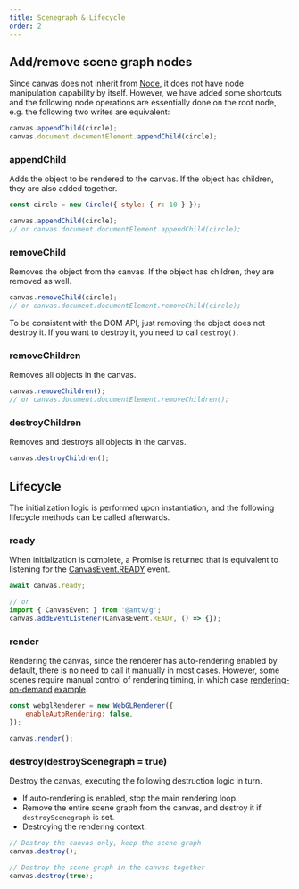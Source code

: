 ```yaml
---
title: Scenegraph & Lifecycle
order: 2
---
```


## Add/remove scene graph nodes

Since canvas does not inherit from [Node](/en/api/builtin-objects/node), it does not have node manipulation capability by itself. However, we have added some shortcuts and the following node operations are essentially done on the root node, e.g. the following two writes are equivalent:

```js
canvas.appendChild(circle);
canvas.document.documentElement.appendChild(circle);
```

### appendChild

Adds the object to be rendered to the canvas. If the object has children, they are also added together.

```js
const circle = new Circle({ style: { r: 10 } });

canvas.appendChild(circle);
// or canvas.document.documentElement.appendChild(circle);
```

### removeChild

Removes the object from the canvas. If the object has children, they are removed as well.

```js
canvas.removeChild(circle);
// or canvas.document.documentElement.removeChild(circle);
```

To be consistent with the DOM API, just removing the object does not destroy it. If you want to destroy it, you need to call `destroy()`.

### removeChildren

Removes all objects in the canvas.

```js
canvas.removeChildren();
// or canvas.document.documentElement.removeChildren();
```

### destroyChildren

Removes and destroys all objects in the canvas.

```js
canvas.destroyChildren();
```

## Lifecycle

The initialization logic is performed upon instantiation, and the following lifecycle methods can be called afterwards.

### ready

When initialization is complete, a Promise is returned that is equivalent to listening for the [CanvasEvent.READY](/en/api/canvas/event#ready-event) event.

```js
await canvas.ready;

// or
import { CanvasEvent } from '@antv/g';
canvas.addEventListener(CanvasEvent.READY, () => {});
```

### render

Rendering the canvas, since the renderer has auto-rendering enabled by default, there is no need to call it manually in most cases. However, some scenes require manual control of rendering timing, in which case [rendering-on-demand](/en/guide/diving-deeper/rendering-on-demand) [example](/en/examples/canvas/canvas-basic/#rendering-on-demand).

```js
const webglRenderer = new WebGLRenderer({
    enableAutoRendering: false,
});

canvas.render();
```

### destroy(destroyScenegraph = true)

Destroy the canvas, executing the following destruction logic in turn.

- If auto-rendering is enabled, stop the main rendering loop.
- Remove the entire scene graph from the canvas, and destroy it if `destroyScenegraph` is set.
- Destroying the rendering context.

```js
// Destroy the canvas only, keep the scene graph
canvas.destroy();

// Destroy the scene graph in the canvas together
canvas.destroy(true);
```
